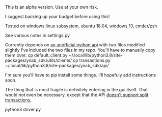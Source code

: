 This is an alpha version. Use at your own risk.

I suggest backing up your budget before using this!

Tested on windows linux subsystem, ubuntu 18.04, windows 10, cmder/zsh

See various notes in settings.py

Currently depends on [an unofficial python api](https://github.com/andreroggeri/ynab-sdk-python) with two files modified slightly
	I've included the two files in my repo. You'll have to manually copy them over:
	cp default_client.py ~/.local/lib/python3.8/site-packages/ynab_sdk/utils/clients/
	cp transactions.py ~/.local/lib/python3.8/site-packages/ynab_sdk/api/

I'm sure you'll have to pip install some things. I'll hopefuly add instructions soon.

The thing that is most fragile is definitely entering in the gui itself. That would not even be necessary, except that the API [doesn't support split transactions.](https://support.youneedabudget.com/t/m251v5/posting-split-transactions) 

python3 driver.py
